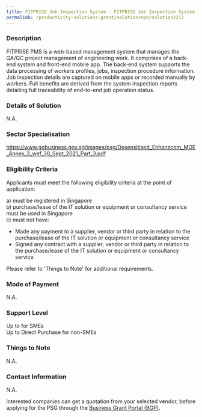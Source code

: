 ```yaml
---
title: FITPRISE Job Inspection System - FITPRISE Job Inspection System - 5 users
permalink: /productivity-solutions-grant/solutionrepo/solution2212
---
```


### Description

FITPRISE PMS is a web-based management system that manages the QA/QC project management of engineering work. It comprises of a back-end system and front-end mobile app. The back-end system supports the data processing of workers profiles, jobs, inspection procedure information. Job inspection details are captured on mobile apps or recorded manually by workers. Full benefits are derived from the system inspection reports detailing full traceability of end-to-end job operation status.

### Details of Solution

N.A.

### Sector Specialisation

https://www.gobusiness.gov.sg/images/psg/Desensitised_Enhanzcom_MOE_Annex_3_wef_30_Sept_2021_Part_3.pdf

### Eligibility Criteria

Applicants must meet the following eligibility criteria at the point of application:

a) must be registered in Singapore <br>
b) purchase/lease of the IT solution or equipment or consultancy service must be used in Singapore <br>
c) must not have:
- Made any payment to a supplier, vendor or third party in relation to the purchase/lease of the IT solution or equipment or consultancy service
- Signed any contract with a supplier, vendor or third party in relation to the purchase/lease of the IT solution or equipment or consultancy service

Please refer to 'Things to Note' for additional requirements.

### Mode of Payment
N.A.

### Support Level
Up to  for SMEs <br>
Up to Direct Purchase for non-SMEs

### Things to Note
N.A.

### Contact Information
N.A.

Interested companies can get a quotation from your selected vendor, before applying for the PSG through the <a target='_blank' rel='noopener' href='https://www.businessgrants.gov.sg/'>Business Grant Portal (BGP)</a>.
